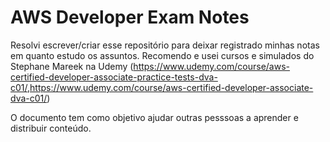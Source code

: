 # AWS Developer Exam Notes

Resolvi escrever/criar esse repositório para deixar registrado minhas notas em quanto estudo os assuntos.
Recomendo e usei cursos e simulados do Stephane Mareek na Udemy (<https://www.udemy.com/course/aws-certified-developer-associate-practice-tests-dva-c01/>,<https://www.udemy.com/course/aws-certified-developer-associate-dva-c01/>)

O documento tem como objetivo ajudar outras pesssoas a aprender e distribuir conteúdo.
 
